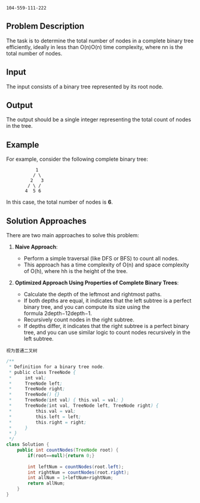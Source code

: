 `104-559-111-222`
## Problem Description

The task is to determine the total number of nodes in a complete binary tree efficiently, ideally in less than O(n)O(n) time complexity, where nn is the total number of nodes.

## Input

The input consists of a binary tree represented by its root node.

## Output

The output should be a single integer representing the total count of nodes in the tree.

## Example

For example, consider the following complete binary tree:

```
	       1 
          / \ 
         2   3 
        / \ / 
       4  5 6
```
In this case, the total number of nodes is **6**.

## Solution Approaches

There are two main approaches to solve this problem:

1. **Naive Approach**:
    
    - Perform a simple traversal (like DFS or BFS) to count all nodes.
    - This approach has a time complexity of O(n) and space complexity of O(h), where hh is the height of the tree.
    
2. **Optimized Approach Using Properties of Complete Binary Trees**:
    
    - Calculate the depth of the leftmost and rightmost paths.
    - If both depths are equal, it indicates that the left subtree is a perfect binary tree, and you can compute its size using the formula 2depth−12depth−1.
    - Recursively count nodes in the right subtree.
    - If depths differ, it indicates that the right subtree is a perfect binary tree, and you can use similar logic to count nodes recursively in the left subtree.

`视为普通二叉树`

```java
/**
 * Definition for a binary tree node.
 * public class TreeNode {
 *     int val;
 *     TreeNode left;
 *     TreeNode right;
 *     TreeNode() {}
 *     TreeNode(int val) { this.val = val; }
 *     TreeNode(int val, TreeNode left, TreeNode right) {
 *         this.val = val;
 *         this.left = left;
 *         this.right = right;
 *     }
 * }
 */
class Solution {
    public int countNodes(TreeNode root) {
        if(root==null){return 0;}
        
        int leftNum = countNodes(root.left);
        int rightNum = countNodes(root.right);
        int allNum = 1+leftNum+rightNum;
        return allNum;
    }
}
```

